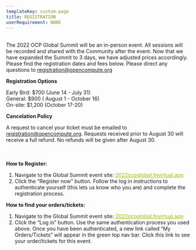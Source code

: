 ```yaml
---
templateKey: custom-page
title: REGISTRATION
userRequirement: NONE
---
```

<BR>The 2022 OCP Global Summit will be an in-person event. All sessions will be recorded and shared with the Community after the event. Now that we have expanded the Summit to 3 days, we have adjusted prices accordingly. Please find the registration dates and fees below. Please direct any questions to <a href="mailto:registration@opencompute.org" target="_blank" style="color:#94C400">registration@opencompute.org</a>

**Registration Options**

Early Bird: $700 (June 14 - July 31)\
General: $900 ( August 1 - October 16)\
On-site: $1,200 (October 17-20)

**Cancelation Policy**

A request to cancel your ticket must be emailed to <a href="mailto:registration@opencompute.org" target="_blank" style="color:#94C400">registration@opencompute.org</a>[](mailto:registration@opencompute.org). Requests received prior to August 30 will receive a full refund. No refunds will be given after August 30.

<br><br>**How to Register:**

1. Navigate to the Global Summit event site: <a href="https://2022ocpglobal.fnvirtual.app" target="_blank" style="color:#94C400">2022ocpglobal.fnvirtual.app</a>
2. Click the “Register now” button. Follow the log in instructions to authenticate yourself (this lets us know who you are) and complete the registration process. 

**How to find your orders/tickets:**

1. Navigate to the Global Summit event site: <a href="https://2022ocpglobal.fnvirtual.app" target="_blank" style="color:#94C400">2022ocpglobal.fnvirtual.app</a>
2. Click the “Log in” button. Use the same authentication process you used above. Once you have been authenticated, a new link called “My Orders/Tickets” will appear in the green top nav bar. Click this link to see your order/tickets for this event.
